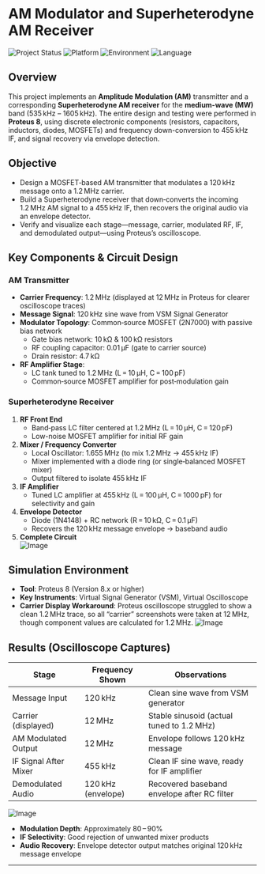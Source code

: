 # AM Modulator and Superheterodyne AM Receiver

![Project Status](https://img.shields.io/badge/status-Completed-brightgreen.svg)
![Platform](https://img.shields.io/badge/platform-Proteus-blue.svg)
![Environment](https://img.shields.io/badge/environment-Proteus%208-orange.svg)
![Language](https://img.shields.io/badge/language-Circuit%20Design-yellow.svg)

## Overview

This project implements an **Amplitude Modulation (AM)** transmitter and a corresponding **Superheterodyne AM receiver** for the **medium-wave (MW)** band (535 kHz – 1605 kHz). The entire design and testing were performed in **Proteus 8**, using discrete electronic components (resistors, capacitors, inductors, diodes, MOSFETs) and frequency down-conversion to 455 kHz IF, and signal recovery via envelope detection.

## Objective

- Design a MOSFET‑based AM transmitter that modulates a 120 kHz message onto a 1.2 MHz carrier.  
- Build a Superheterodyne receiver that down‑converts the incoming 1.2 MHz AM signal to a 455 kHz IF, then recovers the original audio via an envelope detector.  
- Verify and visualize each stage—message, carrier, modulated RF, IF, and demodulated output—using Proteus’s oscilloscope.

## Key Components & Circuit Design

### AM Transmitter
- **Carrier Frequency**: 1.2 MHz (displayed at 12 MHz in Proteus for clearer oscilloscope traces)  
- **Message Signal**: 120 kHz sine wave from VSM Signal Generator  
- **Modulator Topology**: Common‑source MOSFET (2N7000) with passive bias network  
  - Gate bias network: 10 kΩ & 100 kΩ resistors  
  - RF coupling capacitor: 0.01 µF (gate to carrier source)  
  - Drain resistor: 4.7 kΩ 
- **RF Amplifier Stage**:  
  - LC tank tuned to 1.2 MHz (L = 10 µH, C = 100 pF)  
  - Common‑source MOSFET amplifier for post‑modulation gain

### Superheterodyne Receiver

1. **RF Front End**  
   - Band‑pass LC filter centered at 1.2 MHz (L = 10 µH, C = 120 pF)  
   - Low-noise MOSFET amplifier for initial RF gain  
2. **Mixer / Frequency Converter**  
   - Local Oscillator: 1.655 MHz (to mix 1.2 MHz → 455 kHz IF)  
   - Mixer implemented with a diode ring (or single‑balanced MOSFET mixer)  
   - Output filtered to isolate 455 kHz IF  
3. **IF Amplifier**  
   - Tuned LC amplifier at 455 kHz (L = 100 µH, C = 1000 pF) for selectivity and gain  
4. **Envelope Detector**  
   - Diode (1N4148) + RC network (R = 10 kΩ, C = 0.1 µF)  
   - Recovers the 120 kHz message envelope → baseband audio  
4. **Complete Circuit**  
![Image](https://github.com/user-attachments/assets/8ec238d6-2679-4350-922c-90df28a32688)

## Simulation Environment
- **Tool**: Proteus 8 (Version 8.x or higher)  
- **Key Instruments**: Virtual Signal Generator (VSM), Virtual Oscilloscope  
- **Carrier Display Workaround**: Proteus oscilloscope struggled to show a clean 1.2 MHz trace, so all “carrier” screenshots were taken at 12 MHz, though component values are calculated for 1.2 MHz.
![Image](https://github.com/user-attachments/assets/b2f563fd-a417-45a9-a5ba-26f53610ff0d)

## Results (Oscilloscope Captures)

| Stage                  | Frequency Shown | Observations                                      |
|------------------------|-----------------|---------------------------------------------------|
| Message Input          | 120 kHz         | Clean sine wave from VSM generator                |
| Carrier (displayed)    | 12 MHz          | Stable sinusoid (actual tuned to 1.2 MHz)         |
| AM Modulated Output    | 12 MHz          | Envelope follows 120 kHz message                   |
| IF Signal After Mixer  | 455 kHz         | Clean IF sine wave, ready for IF amplifier         |
| Demodulated Audio      | 120 kHz (envelope) | Recovered baseband envelope after RC filter      |

![Image](https://github.com/user-attachments/assets/50b7cf3d-c1e0-489e-9097-c1ff1a3f25dc)

- **Modulation Depth**: Approximately 80 – 90%  
- **IF Selectivity**: Good rejection of unwanted mixer products  
- **Audio Recovery**: Envelope detector output matches original 120 kHz message envelope

---
